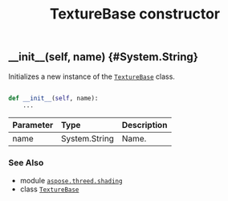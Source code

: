 ﻿---
title: TextureBase constructor
second_title: Aspose.3D for Python via .NET API References
description: 
type: docs
weight: 10
url: /python-net/aspose.threed.shading/texturebase/__init__/
is_root: false
---

## \_\_init\_\_(self, name) {#System.String}

Initializes a new instance of the [`TextureBase`](/3d/python-net/aspose.threed.shading/texturebase) class.



```python

def __init__(self, name):
    ...
```


| Parameter | Type | Description |
| :- | :- | :- |
| name | System.String | Name. |



### See Also
* module [`aspose.threed.shading`](../../)
* class [`TextureBase`](/3d/python-net/aspose.threed.shading/texturebase)
